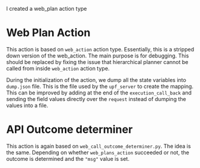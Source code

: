 I created a web_plan action type 

# Web Plan Action

This action is based on `web_action` action type. Essentially, this is a stripped down version of the web_action. The main purpose is for debugging. This should be replaced by fixing the issue that hierarchical planner cannot be called from inside `web_action` action type. 

During the initialization of the action, we dump all the state variables into `dump.json` file. This is the file used by the `upf_server` to create the mapping. This can be improved by adding at the end of the `execution_call_back` and sending the field values directly over the `request` instead of dumping the values into a file. 


# API Outcome determiner

This action is again based on `web_call_outcome_determiner.py`. The idea is the same. Depending on whether `web_plans_action` succeeded or not, the outcome is determined and the `"msg"` value is set. 
